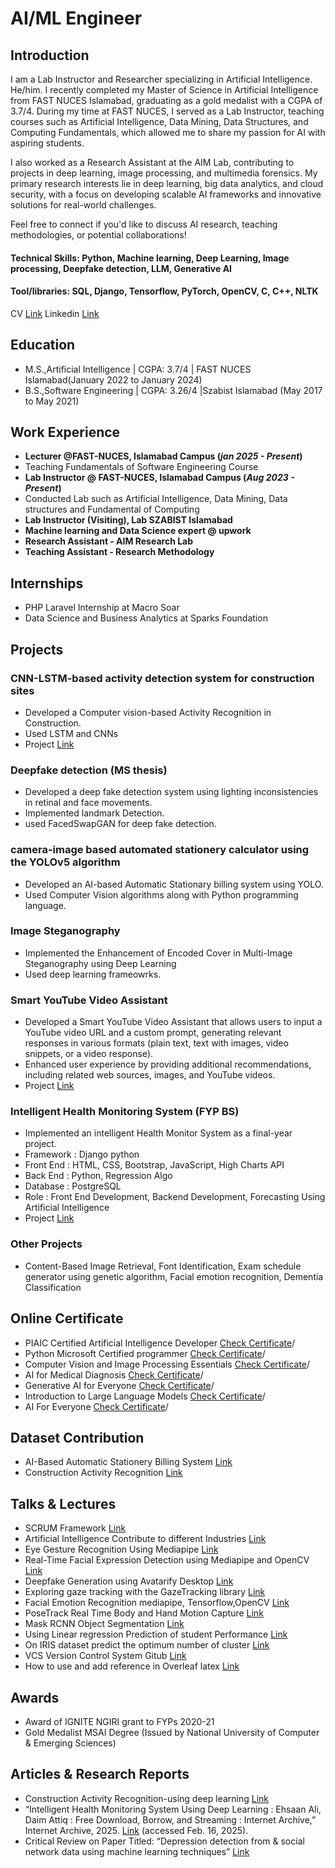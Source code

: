 # AI/ML Engineer
## Introduction
I am a Lab Instructor and Researcher specializing in Artificial Intelligence. He/him.
I recently completed my Master of Science in Artificial Intelligence from FAST NUCES Islamabad, graduating as a gold medalist with a CGPA of 3.7/4. During my time at FAST NUCES, I served as a Lab Instructor, teaching courses such as Artificial Intelligence, Data Mining, Data Structures, and Computing Fundamentals, which allowed me to share my passion for AI with aspiring students.

I also worked as a Research Assistant at the AIM Lab, contributing to projects in deep learning, image processing, and multimedia forensics. My primary research interests lie in deep learning, big data analytics, and cloud security, with a focus on developing scalable AI frameworks and innovative solutions for real-world challenges.

Feel free to connect if you'd like to discuss AI research, teaching methodologies, or potential collaborations!
#### Technical Skills: Python, Machine learning, Deep Learning, Image processing, Deepfake detection, LLM, Generative AI
#### Tool/libraries: SQL, Django, Tensorflow, PyTorch, OpenCV, C, C++, NLTK
  
CV [Link](https://github.com/Ehsaanali/Ehsaanali.github.io/blob/main/Ehsaan_ali_CV.pdf/) Linkedin [Link](https://www.linkedin.com/in/ehsaan-ali-nagyal1/) 

## Education
					       		
- M.S.,Artificial Intelligence | CGPA: 3.7/4 | FAST NUCES Islamabad(January 2022 to January 2024)	 			        		
- B.S.,Software Engineering  | CGPA: 3.26/4 |Szabist Islamabad (May 2017 to May 2021)

## Work Experience
- **Lecturer @FAST-NUCES, Islamabad Campus (_jan 2025 - Present_)**
- Teaching Fundamentals of Software Engineering Course
- **Lab Instructor @ FAST-NUCES, Islamabad Campus (_Aug 2023 - Present_)**
- Conducted Lab such as Artificial Intelligence, Data Mining, Data structures and Fundamental of Computing
- **Lab Instructor (Visiting), Lab SZABIST Islamabad**
- **Machine learning and Data Science expert @ upwork**
- **Research Assistant ‑ AIM Research Lab**
- **Teaching Assistant ‑ Research Methodology**

## Internships
- PHP Laravel Internship at Macro Soar
- Data Science and Business Analytics at Sparks Foundation

## Projects
### CNN-LSTM-based activity detection system for construction sites
- Developed a Computer vision-based Activity Recognition in Construction.
- Used LSTM and CNNs
- Project [Link](https://github.com/Ehsaanali/Construction-Activity-Recognition-using-deep-learning)
### Deepfake detection (MS thesis)
- Developed a deep fake detection system using lighting inconsistencies in retinal
and face movements.
- Implemented landmark Detection.
- used FacedSwapGAN for deep fake detection.
### camera-image based automated stationery calculator using the YOLOv5 algorithm
- Developed an AI-based Automatic Stationary billing system using YOLO.
- Used Computer Vision algorithms along with Python programming language.
### Image Steganography
- Implemented the Enhancement of Encoded Cover in Multi-Image Steganography
using Deep Learning
- Used deep learning frameowrks.
### Smart YouTube Video Assistant
- Developed a Smart YouTube Video Assistant that allows users to input a YouTube
video URL and a custom prompt, generating relevant responses in various formats
(plain text, text with images, video snippets, or a video response).
- Enhanced user experience by providing additional recommendations, including
related web sources, images, and YouTube videos.
- Project [Link](https://github.com/Ehsaanali/Smart_Youtube_Video_Assistant-Video_summarization-)

### Intelligent Health Monitoring System (FYP BS)
- Implemented an intelligent Health Monitor System as a final-year project.
- Framework : Django python
- Front End : HTML, CSS, Bootstrap, JavaScript, High Charts API
- Back End : Python, Regression Algo
- Database : PostgreSQL
- Role : Front End Development, Backend Development, Forecasting Using Artificial
Intelligence
- Project [Link](https://github.com/Ehsaanali/healthcare-dashboard-using-django-FYP)
### Other Projects
- Content-Based Image Retrieval, Font Identification,  Exam schedule generator using genetic algorithm, Facial emotion recognition, Dementia Classification

## Online Certificate
- PIAIC Certified Artificial Intelligence Developer [Check Certificate](https://www.linkedin.com/feed/update/urn:li:activity:7049437498925625344/)/
- Python Microsoft Certified programmer  [Check Certificate](https://media.licdn.com/dms/image/C4E2DAQFzi0UFVBwwBA/profile-treasury-image-shrink_800_800/0/1643718692752?e=1704398400&v=beta&t=s2KW-_DUW-7rZw-4iOjjnCx9zQDWX53qLyHgfVPJoUY)/
- Computer Vision and Image Processing Essentials [Check Certificate](https://www.credly.com/badges/677682ae-1b24-4d9a-ad53-71d2f2c35368/linked_in_profile)/
- AI for Medical Diagnosis [Check Certificate](https://coursera.org/share/9c6a63f4ed1046df6c269631e6abff28)/
- Generative AI for Everyone  [Check Certificate](https://www.coursera.org/account/accomplishments/certificate/TEAROE8E9ZWY/)/
- Introduction to Large Language Models [Check Certificate](https://www.coursera.org/account/accomplishments/verify/BEYXLZZ5Y9H7/)/
- AI For Everyone [Check Certificate](https://www.linkedin.com/in/ehsaan-ali-nagyal1/details/certifications/1732606014703/single-media-viewer/?profileId=ACoAAFUuKS8BhmwMWiXp9073ODZGa35w9iBopYI/)/
  
## Dataset Contribution
- AI-Based Automatic Stationery Billing System [Link](https://www.kaggle.com/datasets/ehsaanali/stationerydataset)  
- Construction Activity Recognition [Link](https://github.com/Ehsaanali/Construction-Activity-Recognition-using-deep-learning/tree/main/Custom%20Dataset)  

## Talks & Lectures
- SCRUM Framework [Link](https://www.youtube.com/watch?v=9YsZnKz5sCw)
- Artificial Intelligence Contribute to different Industries [Link](https://www.youtube.com/watch?v=SnQ-rqZcK2Q)
- Eye Gesture Recognition Using Mediapipe [Link](https://www.youtube.com/watch?v=GdyYdTQ4iD0)
- Real-Time Facial Expression Detection using Mediapipe and OpenCV [Link](https://www.youtube.com/watch?v=1RVmdhWR66E)
- Deepfake Generation using Avatarify Desktop [Link](https://www.youtube.com/watch?v=hnF_IUWHqzY)
- Exploring gaze tracking with the GazeTracking library [Link](https://www.youtube.com/watch?v=ojcCYVvzJtw)
- Facial Emotion Recognition mediapipe, Tensorflow,OpenCV [Link](https://www.youtube.com/watch?v=asZcdBcN0Jk)
- PoseTrack Real Time Body and Hand Motion Capture [Link](https://www.youtube.com/watch?v=GFc34CrfA-U)
- Mask RCNN Object Segmentation [Link](https://www.youtube.com/watch?v=fO5K0uc5zww)
- Using Linear regression Prediction of student Performance [Link](https://www.youtube.com/watch?v=leNAGbIIINI)
- On IRIS dataset predict the optimum number of cluster [Link](https://www.youtube.com/watch?v=XPzARMZ5jJY)
- VCS Version Control System Gitub [Link](https://www.youtube.com/watch?v=AXqlx3keGgY)
- How to use and add reference in Overleaf latex [Link](https://www.youtube.com/watch?v=8obqbKqweV8)


## Awards
- Award of IGNITE NGIRI grant to FYPs 2020-21
- Gold Medalist MSAI Degree (Issued by National University of Computer & Emerging Sciences)

## Articles & Research Reports
- Construction Activity Recognition-using deep learning [Link](https://medium.com/@ehsaanalinagyal/construction-activity-recognition-using-deep-learning-ed4e63aeb6a1)
- “Intelligent Health Monitoring System Using Deep Learning : Ehsaan Ali, Daim Attiq : Free Download, Borrow, and Streaming : Internet Archive,” Internet Archive, 2025. [Link](https://archive.org/details/intelligent-health-monitoring-system-using-deep-learning)  (accessed Feb. 16, 2025).
- Critical Review on Paper Titled: “Depression detection from & social network data using machine learning techniques” [Link](https://medium.com/@ehsaanalinagyal/critical-review-on-paper-titled-depression-detection-from-social-network-data-using-machine-7ea5d8bc5c90)
